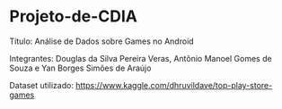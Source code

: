 # Projeto-de-CDIA
Título: Análise de Dados sobre Games no Android

Integrantes: Douglas da Silva Pereira Veras, Antônio Manoel Gomes de Souza e Yan Borges Simões de Araújo

Dataset utilizado: https://www.kaggle.com/dhruvildave/top-play-store-games
